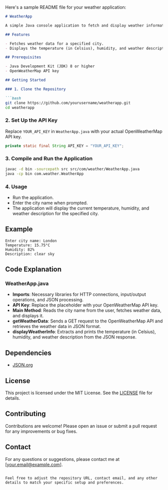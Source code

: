 Here's a sample README file for your weather application:

```markdown
# WeatherApp

A simple Java console application to fetch and display weather information for a specified city using the OpenWeatherMap API.

## Features

- Fetches weather data for a specified city.
- Displays the temperature (in Celsius), humidity, and weather description.

## Prerequisites

- Java Development Kit (JDK) 8 or higher
- OpenWeatherMap API key

## Getting Started

### 1. Clone the Repository

```bash
git clone https://github.com/yourusername/weatherapp.git
cd weatherapp
```

### 2. Set Up the API Key

Replace `YOUR_API_KEY` in `WeatherApp.java` with your actual OpenWeatherMap API key.

```java
private static final String API_KEY = "YOUR_API_KEY";
```

### 3. Compile and Run the Application

```bash
javac -d bin -sourcepath src src/com/weather/WeatherApp.java
java -cp bin com.weather.WeatherApp
```

### 4. Usage

- Run the application.
- Enter the city name when prompted.
- The application will display the current temperature, humidity, and weather description for the specified city.

## Example

```
Enter city name: London
Temperature: 15.75°C
Humidity: 82%
Description: clear sky
```

## Code Explanation

### WeatherApp.java

- **Imports**: Necessary libraries for HTTP connections, input/output operations, and JSON processing.
- **API Key**: Replace the placeholder with your OpenWeatherMap API key.
- **Main Method**: Reads the city name from the user, fetches weather data, and displays it.
- **getWeatherData**: Sends a GET request to the OpenWeatherMap API and retrieves the weather data in JSON format.
- **displayWeatherInfo**: Extracts and prints the temperature (in Celsius), humidity, and weather description from the JSON response.

## Dependencies

- [JSON.org](https://github.com/stleary/JSON-java)

## License

This project is licensed under the MIT License. See the [LICENSE](LICENSE) file for details.

## Contributing

Contributions are welcome! Please open an issue or submit a pull request for any improvements or bug fixes.

## Contact

For any questions or suggestions, please contact me at [your.email@example.com].

```

Feel free to adjust the repository URL, contact email, and any other details to match your specific setup and preferences.
